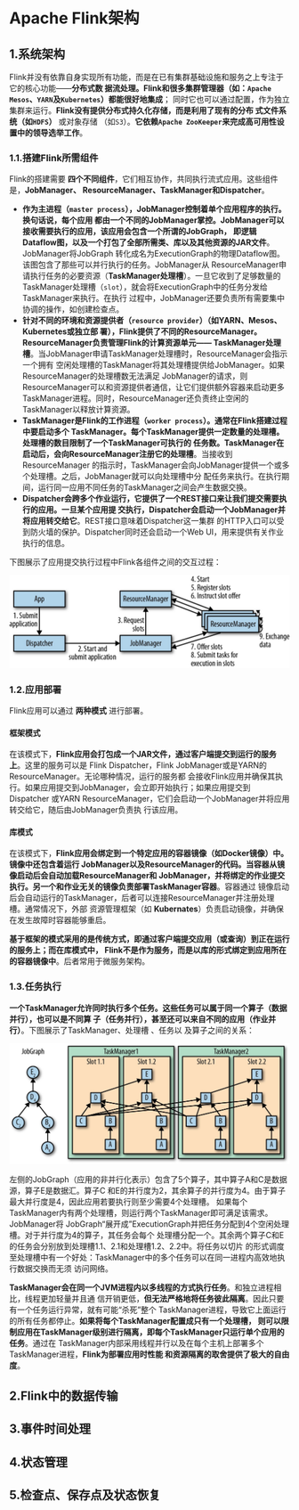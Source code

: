 Apache Flink架构
================================================================================
## 1.系统架构 
Flink并没有依靠自身实现所有功能，而是在已有集群基础设施和服务之上专注于它的核心功能——**分布式数
据流处理。Flink和很多集群管理器（如：`Apache Mesos`、`YARN`及`Kubernetes`）都能很好地集成**；
同时它也可以通过配置，作为独立集群来运行。**Flink没有提供分布式持久化存储，而是利用了现有的分布
式文件系统（如`HDFS`）** 或对象存储 （如`S3`）。**它依赖`Apache ZooKeeper`来完成高可用性设
置中的领导选举工作**。

### 1.1.搭建Flink所需组件
Flink的搭建需要 **四个不同组件**，它们相互协作，共同执行流式应用。这些组件是，**JobManager、
ResourceManager、TaskManager和Dispatcher**。
+ **作为主进程（`master process`），JobManager控制着单个应用程序的执行。换句话说，每个应用
都由一个不同的JobManager掌控。JobManager可以接收需要执行的应用，该应用会包含一个所谓的JobGraph，
即逻辑Dataflow图，以及一个打包了全部所需类、库以及其他资源的JAR文件**。JobManager将JobGraph
转化成名为ExecutionGraph的物理Dataflow图。该图包含了那些可以并行执行的任务。JobManager从
ResourceManager申请执行任务的必要资源（**TaskManager处理槽**）。一旦它收到了足够数量的
TaskManager处理槽（`slot`），就会将ExecutionGraph中的任务分发给TaskManager来执行。在执行
过程中，JobManager还要负责所有需要集中协调的操作，如创建检查点。
+ **针对不同的环境和资源提供者（`resource provider`）（如YARN、Mesos、Kubernetes或独立部
署），Flink提供了不同的ResourceManager。ResourceManager负责管理Flink的计算资源单元——
TaskManager处理槽**。当JobManager申请TaskManager处理槽时，ResourceManager会指示一个拥有
空闲处理槽的TaskManager将其处理槽提供给JobManager。如果ResourceManager的处理槽数无法满足
JobManager的请求，则ResourceManager可以和资源提供者通信，让它们提供额外容器来启动更多
TaskManager进程。同时，ResourceManager还负责终止空闲的TaskManager以释放计算资源。
+ **TaskManager是Flink的工作进程（`worker process`）。通常在Flink搭建过程中要启动多个
TaskManager。每个TaskManager提供一定数量的处理槽。处理槽的数目限制了一个TaskManager可执行的
任务数。TaskManager在启动后，会向ResourceManager注册它的处理槽**。当接收到ResourceManager
的指示时，TaskManager会向JobManager提供一个或多个处理槽。之后，JobManager就可以向处理槽中分
配任务来执行。在执行期间，运行同一应用不同任务的TaskManager之间会产生数据交换。
+ **Dispatcher会跨多个作业运行，它提供了一个REST接口来让我们提交需要执行的应用。一旦某个应用提
交执行，Dispatcher会启动一个JobManager并将应用转交给它**。REST接口意味着Dispatcher这一集群
的HTTP入口可以受到防火墙的保护。Dispatcher同时还会启动一个Web UI，用来提供有关作业执行的信息。

下图展示了应用提交执行过程中Flink各组件之间的交互过程：

![应用提交及组件交互](img/19.png)

### 1.2.应用部署
Flink应用可以通过 **两种模式** 进行部署。

#### 框架模式
在该模式下，**Flink应用会打包成一个JAR文件，通过客户端提交到运行的服务上**。这里的服务可以是
Flink Dispatcher，Flink JobManager或是YARN的ResourceManager。无论哪种情况，运行的服务都
会接收Flink应用并确保其执行。如果应用提交到JobManager，会立即开始执行；如果应用提交到Dispatcher
或YARN ResourceManager，它们会启动一个JobManager并将应用转交给它，随后由JobManager负责执
行该应用。

#### 库模式 
在该模式下，**Flink应用会绑定到一个特定应用的容器镜像（如Docker镜像）中。镜像中还包含着运行
JobManager以及ResourceManager的代码。当容器从镜像启动后会自动加载ResourceManager和
JobManager，并将绑定的作业提交执行。另一个和作业无关的镜像负责部署TaskManager容器**。容器通过
镜像启动后会自动运行的TaskManager，后者可以连接ResourceManager并注册处理槽。通常情况下，外部
资源管理框架（如 **Kubernates**）负责启动镜像，并确保在发生故障时容器能够重启。

**基于框架的模式采用的是传统方式，即通过客户端提交应用（或查询）到正在运行的服务上；而在库模式中，
Flink不是作为服务，而是以库的形式绑定到应用所在的容器镜像中**。后者常用于微服务架构。

### 1.3.任务执行
**一个TaskManager允许同时执行多个任务。这些任务可以属于同一个算子（数据并行），也可以是不同算
子（任务并行），甚至还可以来自不同的应用（作业并行）**。下图展示了TaskManager、处理槽 、任务以
及算子之间的关系：

![算子、任务以及处理槽](img/20.png)

左侧的JobGraph（应用的非并行化表示）包含了5个算子，其中算子A和C是数据源，算子E是数据汇。算子C
和E的并行度为2，其余算子的并行度为4。由于算子最大并行度是4，因此应用若要执行则至少需要4个处理槽。
如果每个TaskManager内有两个处理槽，则运行两个TaskManager即可满足该需求。JobManager将
JobGraph“展开成”ExecutionGraph并把任务分配到4个空闲处理槽。对于并行度为4的算子，其任务会每个
处理槽分配一个。其余两个算子C和E的任务会分别放到处理槽1.1、2.1和处理槽1.2、2.2中。将任务以切片
的形式调度至处理槽中有一个好处：TaskManager中的多个任务可以在同一进程内高效地执行数据交换而无须 
访问网络。

**TaskManager会在同一个JVM进程内以多线程的方式执行任务**。和独立进程相比，线程更加轻量并且通
信开销更低，**但无法严格地将任务彼此隔离**。因此只要有一个任务运行异常，就有可能“杀死”整个
TaskManager进程，导致它上面运行的所有任务都停止。**如果将每个TaskManager配置成只有一个处理槽，
则可以限制应用在TaskManager级别进行隔离，即每个TaskManager只运行单个应用的任务**。通过在
TaskManager内部采用线程并行以及在每个主机上部署多个TaskManager进程，**Flink为部署应用时性能
和资源隔离的取舍提供了极大的自由度**。

## 2.Flink中的数据传输









## 3.事件时间处理










## 4.状态管理 











## 5.检查点、保存点及状态恢复 


